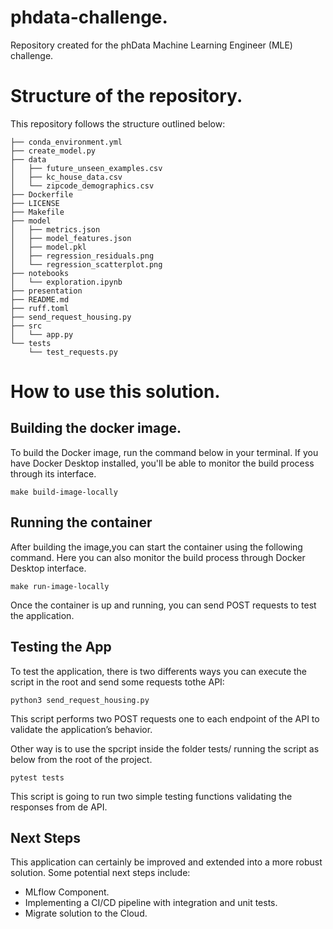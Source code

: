 # phdata-challenge.

Repository created for the phData Machine Learning Engineer (MLE) challenge.

# Structure of the repository.

This repository follows the structure outlined below:

```
├── conda_environment.yml
├── create_model.py
├── data
│   ├── future_unseen_examples.csv
│   ├── kc_house_data.csv
│   └── zipcode_demographics.csv
├── Dockerfile
├── LICENSE
├── Makefile
├── model
│   ├── metrics.json
│   ├── model_features.json
│   ├── model.pkl
│   ├── regression_residuals.png
│   └── regression_scatterplot.png
├── notebooks
│   └── exploration.ipynb
├── presentation
├── README.md
├── ruff.toml
├── send_request_housing.py
├── src
│   └── app.py
└── tests
    └── test_requests.py
```

# How to use this solution.

## Building the docker image.

To build the Docker image, run the command below in your terminal. If you have Docker Desktop installed, you'll be able to monitor the build process through its interface.

```
make build-image-locally
```

## Running the container

After building the image,you can start the container using the following command. Here you can also monitor the build process through Docker Desktop interface.

```
make run-image-locally
```

Once the container is up and running, you can send POST requests to test the application.

## Testing the App

To test the application, there is two differents ways you can execute the script in the root and send some requests tothe API:

```
python3 send_request_housing.py
```

This script performs two POST requests one to each endpoint of the API to validate the application’s behavior.

Other way is to use the spcript inside the folder tests/ running the script as below from the root of the project.

```
pytest tests
```

This script is going to run two simple testing functions validating the responses from de API.

## Next Steps

This application can certainly be improved and extended into a more robust solution. Some potential next steps include:

- MLflow Component.
- Implementing a CI/CD pipeline with integration and unit tests.
- Migrate solution to the Cloud.
